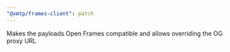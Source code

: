 ```yaml
---
"@xmtp/frames-client": patch
---
```


Makes the payloads Open Frames compatible and allows overriding the OG proxy URL
